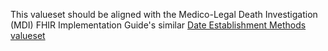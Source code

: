 This valueset should be aligned with the Medico-Legal Death Investigation (MDI) FHIR Implementation Guide's similar [Date Establishment Methods valueset](https://build.fhir.org/ig/HL7/fhir-mdi-ig/ValueSet-ValueSet-date-establishment-methods.html)